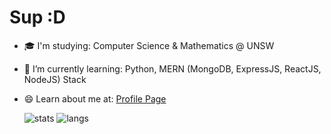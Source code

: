 # Sup :D

- 🎓 I'm studying: Computer Science & Mathematics @ UNSW
- 🌱 I’m currently learning: Python, MERN (MongoDB, ExpressJS, ReactJS, NodeJS) Stack
- 😄 Learn about me at: [Profile Page](https://jeremyle56.github.io/profile-page/) 

  <img src="https://github-readme-stats.vercel.app/api?username=jeremyle56&show_icons=true&theme=react&hide=issues" alt="stats"/>
  <img src="https://github-readme-stats.vercel.app/api/top-langs/?username=jeremyle56&layout=compact&theme=react" alt="langs"/>
